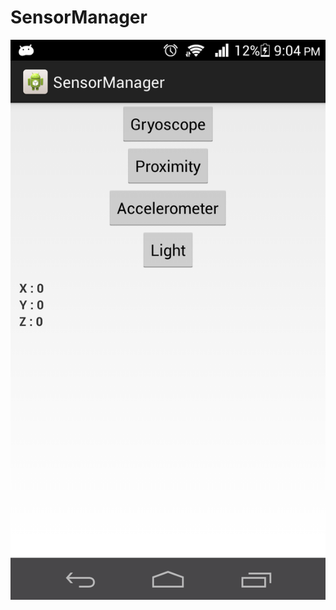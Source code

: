 # SensorManager



![alt tag](https://github.com/francojohnc/SensorManager/blob/master/Screenshot_2016-02-19-21-04-56.png)
